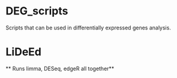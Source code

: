 # DEG_scripts
Scripts that can be used in differentially expressed genes analysis.

# LiDeEd
** Runs limma, DESeq, edgeR all together**
